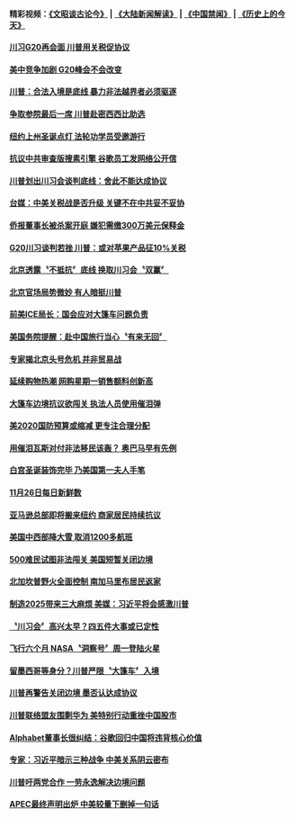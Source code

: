 #### 精彩视频：[《文昭谈古论今》](https://github.com/gfw-breaker/wenzhao/blob/master/README.md?t=11280631) | [《大陆新闻解读》](https://github.com/gfw-breaker/ntdtv-comedy/blob/master/README.md?t=11280631) | [《中国禁闻》](https://github.com/gfw-breaker/ntdtv-news/blob/master/README.md?t=11280631) | [《历史上的今天》](https://github.com/gfw-breaker/today-in-history/blob/master/README.md?t=11280631) 

#### [川习G20再会面 川普用关税促协议](../pages/news203/a1401051.md?t=11280631) 

#### [美中竞争加剧  G20峰会不会改变](../pages/news203/a1401047.md?t=11280631) 

#### [川普：合法入境是底线 暴力非法越界者必须驱逐](../pages/news203/a1401031.md?t=11280631) 

#### [争取参院最后一席 川普赴密西西比助选](../pages/news203/a1401029.md?t=11280631) 

#### [纽约上州圣诞点灯 法轮功学员受邀游行](../pages/news203/a1401016.md?t=11280631) 

#### [抗议中共审查版搜素引擎 谷歌员工发网络公开信](../pages/news203/a1401007.md?t=11280631) 

#### [川普划出川习会谈判底线：舍此不能达成协议](../pages/news203/a1401005.md?t=11280631) 

#### [台媒：中美关税战是否升级 关键不在中共妥不妥协](../pages/news203/a1400762.md?t=11280631) 

#### [侨报董事长被杀案开庭 嫌犯需缴300万美元保释金](../pages/news203/a1400953.md?t=11280631) 

#### [G20川习谈判若挫 川普：或对苹果产品征10%关税](../pages/news203/a1400956.md?t=11280631) 

#### [北京透露〝不抵抗〞底线 换取川习会〝双赢〞](../pages/news203/a1400820.md?t=11280631) 

#### [北京官场局势微妙 有人暗挺川普](../pages/news203/a1400938.md?t=11280631) 

#### [前美ICE局长：国会应对大篷车问题负责](../pages/news203/a1400941.md?t=11280631) 

#### [美国务院提醒：赴中国旅行当心〝有来无回〞](../pages/news203/a1400931.md?t=11280631) 

#### [专家揭北京头号危机 并非贸易战](../pages/news203/a1400793.md?t=11280631) 

#### [延续购物热潮 网购星期一销售额料创新高](../pages/news203/a1400895.md?t=11280631) 

#### [大篷车边境抗议欲闯关 执法人员使用催泪弹](../pages/news203/a1400890.md?t=11280631) 

#### [美2020国防预算或缩减 更专注合理分配](../pages/news203/a1400887.md?t=11280631) 

#### [用催泪瓦斯对付非法移民该轰？ 奥巴马早有先例](../pages/news203/a1400884.md?t=11280631) 

#### [白宫圣诞装饰完毕 乃美国第一夫人手笔](../pages/news203/a1400883.md?t=11280631) 

#### [11月26日每日新鲜数](../pages/news203/a1400865.md?t=11280631) 

#### [亚马逊总部即将搬来纽约 商家居民持续抗议](../pages/news203/a1400863.md?t=11280631) 

#### [美国中西部降大雪 取消1200多航班](../pages/news203/a1400854.md?t=11280631) 

#### [500难民试图非法闯关 美国短暂关闭边境](../pages/news203/a1400845.md?t=11280631) 

#### [北加坎普野火全面控制 南加马里布居民返家](../pages/news203/a1400782.md?t=11280631) 

#### [制造2025带来三大麻烦  美媒：习近平将会感激川普](../pages/news203/a1400721.md?t=11280631) 

#### [〝川习会〞高兴太早？四五件大事或已定性](../pages/news203/a1400788.md?t=11280631) 

#### [飞行六个月 NASA〝洞察号〞周一登陆火星](../pages/news203/a1400748.md?t=11280631) 

#### [留墨西哥等身分？川普严限〝大篷车〞入境](../pages/news203/a1400779.md?t=11280631) 

#### [川普再警告关闭边境 墨否认达成协议](../pages/news203/a1400758.md?t=11280631) 

#### [川普联络盟友围剿华为 美特别行动重挫中国股市](../pages/news203/a1400757.md?t=11280631) 

#### [Alphabet董事长很纠结：谷歌回归中国将违背核心价值](../pages/news203/a1400701.md?t=11280631) 

#### [专家：习近平暗示三种战争 中美关系阴云密布](../pages/news203/a1400473.md?t=11280631) 

#### [川普吁两党合作 一劳永逸解决边境问题](../pages/news203/a1400419.md?t=11280631) 

#### [APEC最终声明出炉 中美较量下删掉一句话](../pages/news203/a1400627.md?t=11280631) 

